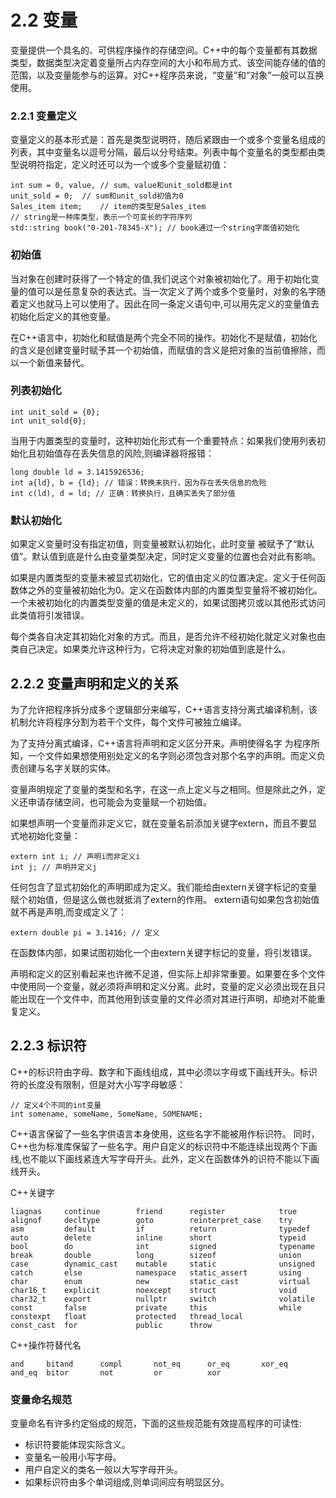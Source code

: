 # 2.2 变量

变量提供一个具名的、可供程序操作的存储空间。C++中的每个变量都有其数据类型，数据类型决定着变量所占内存空间的大小和布局方式、该空间能存储的值的范围，以及变量能参与的运算。对C++程序员来说，“变量”和“对象”一般可以互换使用。

### 2.2.1 变量定义

变量定义的基本形式是：首先是类型说明符，随后紧跟由一个或多个变量名组成的列表，其中变量名以逗号分隔，最后以分号结束。列表中每个变量名的类型都由类型说明符指定，定义时还可以为一个或多个变量赋初值：

```
int sum = 0, value, // sum、value和unit_sold都是int
unit_sold = 0;	// sum和unit_sold初值为0
Sales_item item;	// item的类型是Sales_item
// string是一种库类型，表示一个可变长的字符序列
std::string book("0-201-78345-X"); // book通过一个string字面值初始化
```

### 初始值

当对象在创建时获得了一个特定的值,我们说这个对象被初始化了。用于初始化变量的值可以是任意复杂的表达式。当一次定义了两个或多个变量时，对象的名字随着定义也就马上可以使用了。因此在同一条定义语句中,可以用先定义的变量值去初始化后定义的其他变量。

在C++语言中，初始化和赋值是两个完全不同的操作。初始化不是赋值，初始化的含义是创建变量时赋予其一个初始值，而赋值的含义是把对象的当前值擦除，而以一个新值来替代。

### 列表初始化

```
int unit_sold = {0};
int unit_sold{0};
```

当用于内置类型的变量时，这种初始化形式有一个重要特点：如果我们使用列表初始化且初始值存在丢失信息的风险,则编译器将报错：

```
long double ld = 3.1415926536;
int a{ld}, b = {ld}; // 错误：转换未执行，因为存在丢失信息的危险
int c(ld), d = ld; // 正确：转换执行，且确实丢失了部分值
```

### 默认初始化

如果定义变量时没有指定初值，则变量被默认初始化，此时变量
被赋予了“默认值”。默认值到底是什么由变量类型决定，同时定义变量的位置也会对此有影响。

如果是内置类型的变量未被显式初始化，它的值由定义的位置决定。定义于任何函数体之外的变量被初始化为0。定义在函数体内部的内置类型变量将不被初始化。一个未被初始化的内置类型变量的值是未定义的，如果试图拷贝或以其他形式访问此类值将引发错误。

每个类各自决定其初始化对象的方式。而且，是否允许不经初始化就定义对象也由类自己决定。如果类允许这种行为，它将决定对象的初始值到底是什么。

## 2.2.2 变量声明和定义的关系

为了允许把程序拆分成多个逻辑部分来编写，C++语言支持分离式编译机制，该机制允许将程序分割为若干个文件，每个文件可被独立编译。

为了支持分离式编译，C++语言将声明和定义区分开来。声明使得名字
为程序所知，一个文件如果想使用别处定义的名字则必须包含对那个名字的声明。而定义负责创建与名字关联的实体。

变量声明规定了变量的类型和名字，在这一点上定义与之相同。但是除此之外，定义还申请存储空间，也可能会为变量赋一个初始值。

如果想声明一个变量而非定义它，就在变量名前添加关键字extern，而且不要显式地初始化变量：

```
extern int i; // 声明i而非定义i
int j; // 声明并定义j
```
任何包含了显式初始化的声明即成为定义。我们能给由extern关键字标记的变量赋个初始值，但是这么做也就抵消了extern的作用。 extern语句如果包含初始值就不再是声明,而变成定义了：

```
extern double pi = 3.1416; // 定义
```

在函数体内部，如果试图初始化一个由extern关键字标记的变量，将引发错误。

声明和定义的区别看起来也许微不足道，但实际上却非常重要。如果要在多个文件中使用同一个变量，就必须将声明和定义分离。此时，变量的定义必须出现在且只能出现在一个文件中，而其他用到该变量的文件必须对其进行声明，却绝对不能重复定义。

## 2.2.3 标识符

C++的标识符由字母、数字和下画线组成，其中必须以字母或下画线开头。标识符的长度没有限制，但是对大小写字母敏感：

```
// 定义4个不同的int变量
int somename, someName, SomeName, SOMENAME;
```

C++语言保留了一些名字供语言本身使用，这些名字不能被用作标识符。
同时，C++也为标准库保留了一些名字。用户自定义的标识符中不能连续出现两个下画线,也不能以下画线紧连大写字母开头。此外，定义在函数体外的识符不能以下画线开头。

C++关键字

```
liagnas     continue		friend		register			true
alignof		decltype		goto		reinterpret_case	try
asm			default			if			return				typedef
auto		delete			inline		short				typeid
bool		do				int			signed				typename
break		double			long		sizeof				union
case		dynamic_cast	mutable		static				unsigned
catch		else			namespace	static_assert		using
char		enum			new			static_cast			virtual
char16_t	explicit		noexcept	struct				void
char32_t	export			nullptr		switch				volatile
const		false			private		this				while
constexpt	float			protected	thread_local
const_cast	for				public		throw 
```

C++操作符替代名

```
and		bitand		compl		not_eq		or_eq		xor_eq
and_eq	bitor		not			or			xor
```

### 变量命名规范

变量命名有许多约定俗成的规范，下面的这些规范能有效提高程序的可读性:
* 标识符要能体现实际含义。
* 变量名一般用小写字母。
* 用户自定义的类名一般以大写字母开头。
* 如果标识符由多个单词组成,则单词间应有明显区分。
